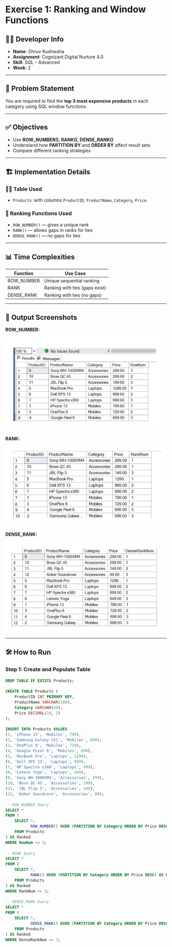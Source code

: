 # Exercise 1: Ranking and Window Functions

## 👨‍💻 Developer Info
- **Name**: Dhruv Kushwaha  
- **Assignment**: Cognizant Digital Nurture 4.0  
- **Skill**: SQL – Advanced  
- **Week**: 2

---

## 🧠 Problem Statement

You are required to find the **top 3 most expensive products** in each category using SQL window functions.

---

## ✅ Objectives

- Use **ROW_NUMBER(), RANK(), DENSE_RANK()**  
- Understand how **PARTITION BY** and **ORDER BY** affect result sets  
- Compare different ranking strategies

---

## 🏗️ Implementation Details

### 👨‍🔧 Table Used
- `Products`: with columns `ProductID`, `ProductName`, `Category`, `Price`

### 🔢 Ranking Functions Used
- `ROW_NUMBER()` — gives a unique rank
- `RANK()` — allows gaps in ranks for ties
- `DENSE_RANK()` — no gaps for ties

---

## 📊 Time Complexities

| Function      | Use Case                      |
|---------------|-------------------------------|
| ROW_NUMBER    | Unique sequential ranking      |
| RANK          | Ranking with ties (gaps exist) |
| DENSE_RANK    | Ranking with ties (no gaps)    |

---

## 📸 Output Screenshots

**ROW_NUMBER:**

![Output](./Output/ROW_NUMBER.jpg)

**RANK:**

![Output](./Output/RANK.jpg)

**DENSE_RANK:**

![Output](./Output/DENSE_RANK.jpg)

---

## 🛠️ How to Run

### Step 1: Create and Populate Table

```sql
DROP TABLE IF EXISTS Products;

CREATE TABLE Products (
    ProductID INT PRIMARY KEY,
    ProductName VARCHAR(100),
    Category VARCHAR(50),
    Price DECIMAL(10, 2)
);

INSERT INTO Products VALUES
(1, 'iPhone 13', 'Mobiles', 799),
(2, 'Samsung Galaxy S21', 'Mobiles', 699),
(3, 'OnePlus 9', 'Mobiles', 729),
(4, 'Google Pixel 6', 'Mobiles', 699),
(5, 'MacBook Pro', 'Laptops', 1299),
(6, 'Dell XPS 13', 'Laptops', 999),
(7, 'HP Spectre x360', 'Laptops', 999),
(8, 'Lenovo Yoga', 'Laptops', 949),
(9, 'Sony WH-1000XM4', 'Accessories', 299),
(10, 'Bose QC 45', 'Accessories', 299),
(11, 'JBL Flip 5', 'Accessories', 149),
(12, 'Anker Soundcore', 'Accessories', 99);

-- ROW_NUMBER Query
SELECT *
FROM (
    SELECT *,
           ROW_NUMBER() OVER (PARTITION BY Category ORDER BY Price DESC) AS RowNum
    FROM Products
) AS Ranked
WHERE RowNum <= 3;

-- RANK Query
SELECT *
FROM (
    SELECT *,
           RANK() OVER (PARTITION BY Category ORDER BY Price DESC) AS RankNum
    FROM Products
) AS Ranked
WHERE RankNum <= 3;

-- DENSE_RANK Query
SELECT *
FROM (
    SELECT *,
           DENSE_RANK() OVER (PARTITION BY Category ORDER BY Price DESC) AS DenseRankNum
    FROM Products
) AS Ranked
WHERE DenseRankNum <= 3;
